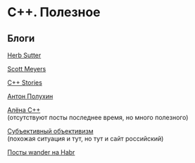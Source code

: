# C++. Полезное

## Блоги

[Herb Sutter](https://herbsutter.com)

[Scott Meyers](https://scottmeyers.blogspot.com)

[С++ Stories](https://www.cppstories.com)

[Антон Полухин](https://apolukhin.github.io)

[Алёна C++](http://alenacpp.blogspot.com) <br>
(отсутствуют посты последнее время, но много полезного)

[Субъективный объективизм](http://scrutator.me) <br>
(похожая ситуация и тут, но тут и сайт российский)

[Посты wander на Habr](https://habr.com/ru/users/wander/posts/)
